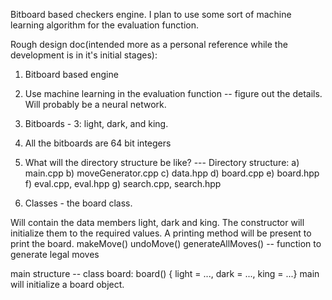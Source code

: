 Bitboard based checkers engine. I plan to use some sort of machine learning algorithm for the evaluation function.  

Rough design doc(intended more as a personal reference while the development is in it's initial stages):

1. Bitboard based engine
2. Use machine learning in the evaluation function -- figure out the details. Will probably be a neural network.
3. Bitboards - 3: light, dark, and king.
4. All the bitboards are 64 bit integers
5. What will the directory structure be like?
--- Directory structure:
a) main.cpp
b) moveGenerator.cpp
c) data.hpp
d) board.cpp
e) board.hpp
f) eval.cpp, eval.hpp
g) search.cpp, search.hpp

6. Classes - the board class.

Will contain the data members light, dark and king.
The constructor will initialize them to the required values.
A printing method will be present to print the board.
makeMove()
undoMove()
generateAllMoves() -- function to generate legal moves

main structure -- class board: board() { light = ..., dark = ..., king = ...}
main will initialize a board object.

